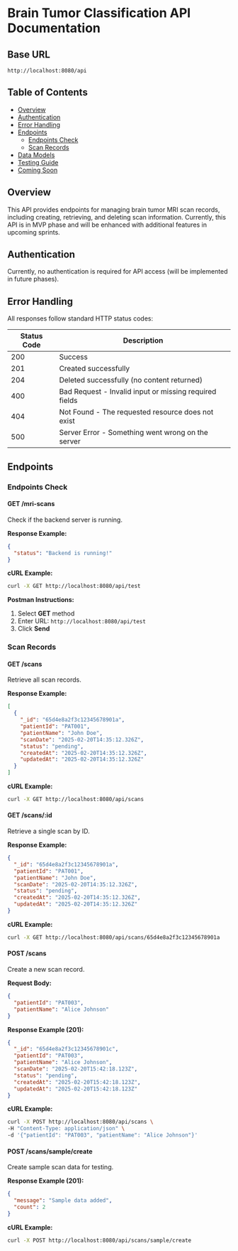 # Brain Tumor Classification API Documentation

## Base URL
```
http://localhost:8080/api
```

## Table of Contents
- [Overview](#overview)
- [Authentication](#authentication)
- [Error Handling](#error-handling)
- [Endpoints](#endpoints)
  - [Endpoints Check](#endpoints-check)
  - [Scan Records](#scan-records)
- [Data Models](#data-models)
- [Testing Guide](#testing-guide)
- [Coming Soon](#coming-soon)

## Overview

This API provides endpoints for managing brain tumor MRI scan records, including creating, retrieving, and deleting scan information. Currently, this API is in MVP phase and will be enhanced with additional features in upcoming sprints.

## Authentication

Currently, no authentication is required for API access (will be implemented in future phases).

## Error Handling

All responses follow standard HTTP status codes:

| Status Code | Description |
|-------------|-------------|
| 200 | Success |
| 201 | Created successfully |
| 204 | Deleted successfully (no content returned) |
| 400 | Bad Request - Invalid input or missing required fields |
| 404 | Not Found - The requested resource does not exist |
| 500 | Server Error - Something went wrong on the server |

## Endpoints

### Endpoints Check

#### GET /mri-scans
Check if the backend server is running.

**Response Example:**
```json
{
  "status": "Backend is running!"
}
```

**cURL Example:**
```bash
curl -X GET http://localhost:8080/api/test
```

**Postman Instructions:**
1. Select **GET** method
2. Enter URL: `http://localhost:8080/api/test`
3. Click **Send**

### Scan Records

#### GET /scans
Retrieve all scan records.

**Response Example:**
```json
[
  {
    "_id": "65d4e8a2f3c12345678901a",
    "patientId": "PAT001",
    "patientName": "John Doe",
    "scanDate": "2025-02-20T14:35:12.326Z",
    "status": "pending",
    "createdAt": "2025-02-20T14:35:12.326Z",
    "updatedAt": "2025-02-20T14:35:12.326Z"
  }
]
```

**cURL Example:**
```bash
curl -X GET http://localhost:8080/api/scans
```

#### GET /scans/:id
Retrieve a single scan by ID.

**Response Example:**
```json
{
  "_id": "65d4e8a2f3c12345678901a",
  "patientId": "PAT001",
  "patientName": "John Doe",
  "scanDate": "2025-02-20T14:35:12.326Z",
  "status": "pending",
  "createdAt": "2025-02-20T14:35:12.326Z",
  "updatedAt": "2025-02-20T14:35:12.326Z"
}
```

**cURL Example:**
```bash
curl -X GET http://localhost:8080/api/scans/65d4e8a2f3c12345678901a
```

#### POST /scans
Create a new scan record.

**Request Body:**
```json
{
  "patientId": "PAT003",
  "patientName": "Alice Johnson"
}
```

**Response Example (201):**
```json
{
  "_id": "65d4e8a2f3c12345678901c",
  "patientId": "PAT003",
  "patientName": "Alice Johnson",
  "scanDate": "2025-02-20T15:42:18.123Z",
  "status": "pending",
  "createdAt": "2025-02-20T15:42:18.123Z",
  "updatedAt": "2025-02-20T15:42:18.123Z"
}
```

**cURL Example:**
```bash
curl -X POST http://localhost:8080/api/scans \
-H "Content-Type: application/json" \
-d '{"patientId": "PAT003", "patientName": "Alice Johnson"}'
```

#### POST /scans/sample/create
Create sample scan data for testing.

**Response Example (201):**
```json
{
  "message": "Sample data added",
  "count": 2
}
```

**cURL Example:**
```bash
curl -X POST http://localhost:8080/api/scans/sample/create
